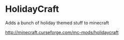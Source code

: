 HolidayCraft
============

Adds a bunch of holiday themed stuff to minecraft

http://minecraft.curseforge.com/mc-mods/holidaycraft
